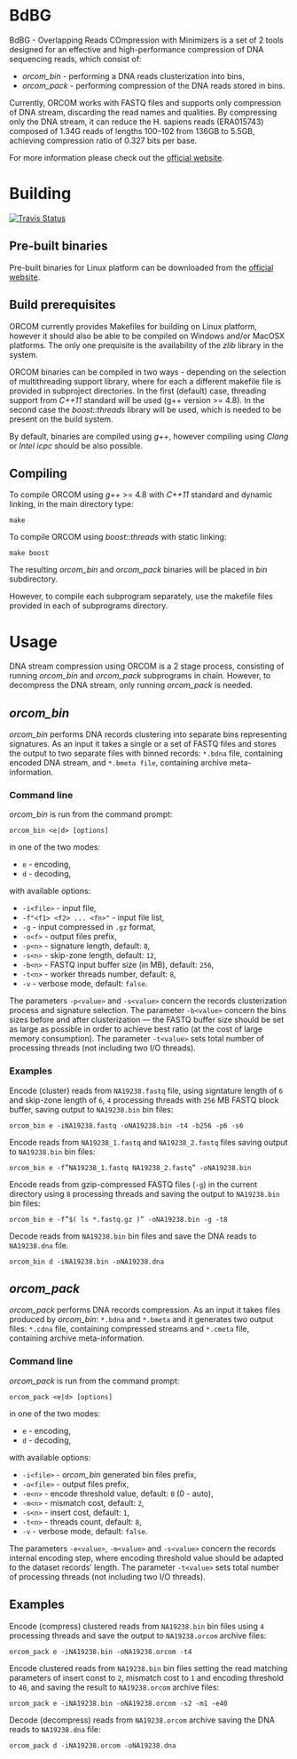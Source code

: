 # BdBG
BdBG - Overlapping Reads COmpression with Minimizers is a set of 2 tools designed for an effective and high-performance compression of DNA sequencing reads, which consist of:
* _orcom\_bin_ - performing a DNA reads clusterization into bins,
* _orcom\_pack_ - performing compression of the DNA reads stored in bins.

Currently, ORCOM works with FASTQ files and supports only compression of DNA stream, discarding the read names and qualities. By compressing only the DNA stream, it can reduce the H. sapiens reads (ERA015743) composed of 1.34G reads of lengths 100–102 from 136GB to 5.5GB, achieving compression ratio of 0.327 bits per base.

For more information please check out the [official website](http://sun.aei.polsl.pl/orcom/).

# Building

[![Travis Status](https://travis-ci.org/lrog/orcom.svg?branch=master)](https://travis-ci.org/lrog/orcom)

## Pre-built binaries

Pre-built binaries for Linux platform can be downloaded from the [official website](http://sun.aei.polsl.pl/orcom/download.html).


## Build prerequisites

ORCOM currently provides Makefiles for building on Linux platform, however it should also be able to be compiled on Windows and/or MacOSX platforms. The only one prequisite is the availability of the _zlib_ library in the system.

ORCOM binaries can be compiled in two ways - depending on the selection of multithreading support library, where for each a different makefile file is provided in subproject directories. In the first (default) case, threading support from _C++11_ standard will be used (g++ version >= 4.8). In the second case the _boost::threads_ library will be used, which is needed to be present on the build system.

By default, binaries are compiled using _g++_, however compiling using _Clang_ or _Intel icpc_ should be also possible.


## Compiling

To compile ORCOM using _g++_ >= 4.8 with _C++11_ standard and dynamic linking, in the main directory type:
    
    make

To compile ORCOM using _boost::threads_ with static linking:

    make boost

The resulting _orcom\_bin_ and _orcom\_pack_ binaries will be placed in _bin_ subdirectory.


However, to compile each subprogram separately, use the makefile files provided in each of subprograms directory.


# Usage

DNA stream compression using ORCOM is a 2 stage process, consisting of running _orcom\_bin_ and _orcom\_pack_ subprograms in chain. However, to decompress the DNA stream, only running _orcom\_pack_ is needed.

## _orcom\_bin_

_orcom\_bin_ performs DNA records clustering into separate bins representing signatures. As an input it takes a single or a set of FASTQ files and stores the output to two separate files with binned records: `*.bdna` file, containing encoded DNA stream, and `*.bmeta file`, containing archive meta-information.

### Command line
_orcom\_bin_ is run from the command prompt:

    orcom_bin <e|d> [options]

in one of the two modes:
* `e` - encoding,
* `d` - decoding,

with available options:
* `-i<file>` - input file,
* `-f"<f1> <f2> ... <fn>"` - input file list,
* `-g` - input compressed in `.gz` format,
* `-o<f>` - output files prefix,
* `-p<n>` - signature length, default: `8`,
* `-s<n>` - skip-zone length, default: `12`,
* `-b<n>` - FASTQ input buffer size (in MB), default: `256`,
* `-t<n>` -  worker threads number, default: `8`,
* `-v` - verbose mode, default: `false`.


The parameters `-p<value>` and `-s<value>` concern the records clusterization process and signature selection. The parameter `-b<value>` concern the bins sizes before and after clusterization — the FASTQ buffer size should be set as large as possible in order to achieve best ratio (at the cost of large memory consumption). The parameter `-t<value>` sets total number of processing threads (not including two I/O threads).


### Examples
Encode (cluster) reads from `NA19238.fastq` file, using signtature length of `6` and skip-zone length of `6`, `4` processing threads with `256` MB FASTQ block buffer, saving output to `NA19238.bin` bin files:

    orcom_bin e -iNA19238.fastq -oNA19238.bin -t4 -b256 -p6 -s6 

Encode reads from `NA19238_1.fastq` and `NA19238_2.fastq` files saving output to `NA19238.bin` bin files:

    orcom_bin e -f”NA19238_1.fastq NA19238_2.fastq” -oNA19238.bin 
    
Encode reads from gzip-compressed FASTQ files (`-g`) in the current directory using `8` processing threads and saving the output to `NA19238.bin` bin files:

    orcom_bin e -f”$( ls *.fastq.gz )” -oNA19238.bin -g -t8
    
Decode reads from `NA19238.bin` bin files and save the DNA reads to `NA19238.dna` file.

    orcom_bin d -iNA19238.bin -oNA19238.dna



## _orcom\_pack_

_orcom\_pack_ performs DNA records compression. As an input it takes files produced by _orcom\_bin_: `*.bdna` and `*.bmeta` and it generates two output files: `*.cdna` file, containing compressed streams and `*.cmeta` file, containing archive meta-information.

### Command line

_orcom\_pack_ is run from the command prompt:

    orcom_pack <e|d> [options]

in one of the two modes:
* `e` - encoding,
* `d` - decoding,

with available options:
* `-i<file>` - _orcom\_bin_ generated bin files prefix,
* `-o<file>` - output files prefix,
* `-e<n>` - encode threshold value, default: `0` (0 - auto),
* `-m<n>` - mismatch cost, default: `2`,
* `-s<n>` - insert cost, default: `1`,
* `-t<n>` - threads count, default: `8`,
* `-v` - verbose mode, default: `false`.


The parameters `-e<value>`, `-m<value>` and `-s<value>` concern the records internal encoding step, where encoding threshold value should be adapted to the dataset records’ length. The parameter `-t<value>` sets total number of processing threads (not including two I/O threads).


## Examples

Encode (compress) clustered reads from `NA19238.bin` bin files using `4` processing threads and save the output to `NA19238.orcom` archive files:

    orcom_pack e -iNA19238.bin -oNA19238.orcom -t4
    
Encode clustered reads from `NA19238.bin` bin files setting the read matching parameters of insert const to `2`, mismatch cost to `1` and encoding threshold to `40`, and saving the result to `NA19238.orcom` archive files:

    orcom_pack e -iNA19238.bin -oNA19238.orcom -s2 -m1 -e40 

Decode (decompress) reads from `NA19238.orcom` archive saving the DNA reads to `NA19238.dna` file:

    orcom_pack d -iNA19238.orcom -oNA19238.dna
